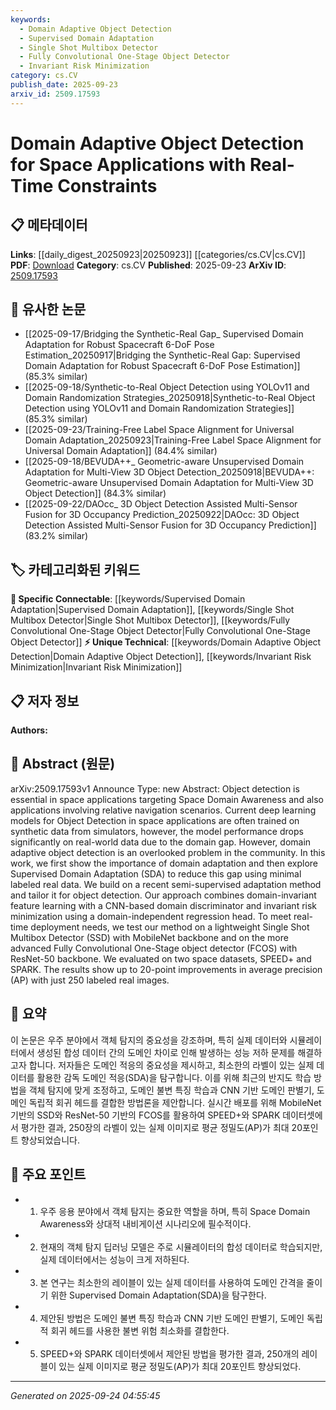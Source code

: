 ```yaml
---
keywords:
  - Domain Adaptive Object Detection
  - Supervised Domain Adaptation
  - Single Shot Multibox Detector
  - Fully Convolutional One-Stage Object Detector
  - Invariant Risk Minimization
category: cs.CV
publish_date: 2025-09-23
arxiv_id: 2509.17593
---
```


<!-- KEYWORD_LINKING_METADATA:
{
  "processed_timestamp": "2025-09-24T04:55:45.157230",
  "vocabulary_version": "1.0",
  "selected_keywords": [
    "Domain Adaptive Object Detection",
    "Supervised Domain Adaptation",
    "Single Shot Multibox Detector",
    "Fully Convolutional One-Stage Object Detector",
    "Invariant Risk Minimization"
  ],
  "rejected_keywords": [],
  "similarity_scores": {
    "Domain Adaptive Object Detection": 0.78,
    "Supervised Domain Adaptation": 0.82,
    "Single Shot Multibox Detector": 0.8,
    "Fully Convolutional One-Stage Object Detector": 0.81,
    "Invariant Risk Minimization": 0.79
  },
  "extraction_method": "AI_prompt_based",
  "budget_applied": true,
  "candidates_json": {
    "candidates": [
      {
        "surface": "Domain Adaptive Object Detection",
        "canonical": "Domain Adaptive Object Detection",
        "aliases": [
          "Domain Adaptation for Object Detection"
        ],
        "category": "unique_technical",
        "rationale": "This concept addresses the specific challenge of adapting object detection models to different data domains, which is crucial for space applications.",
        "novelty_score": 0.75,
        "connectivity_score": 0.65,
        "specificity_score": 0.85,
        "link_intent_score": 0.78
      },
      {
        "surface": "Supervised Domain Adaptation",
        "canonical": "Supervised Domain Adaptation",
        "aliases": [
          "SDA"
        ],
        "category": "specific_connectable",
        "rationale": "Supervised Domain Adaptation is a key technique in reducing domain gaps, making it highly relevant for linking with domain adaptation strategies.",
        "novelty_score": 0.68,
        "connectivity_score": 0.79,
        "specificity_score": 0.72,
        "link_intent_score": 0.82
      },
      {
        "surface": "Single Shot Multibox Detector",
        "canonical": "Single Shot Multibox Detector",
        "aliases": [
          "SSD"
        ],
        "category": "specific_connectable",
        "rationale": "SSD is a popular object detection model, providing a strong link to discussions on lightweight and real-time detection methods.",
        "novelty_score": 0.55,
        "connectivity_score": 0.83,
        "specificity_score": 0.78,
        "link_intent_score": 0.8
      },
      {
        "surface": "Fully Convolutional One-Stage Object Detector",
        "canonical": "Fully Convolutional One-Stage Object Detector",
        "aliases": [
          "FCOS"
        ],
        "category": "specific_connectable",
        "rationale": "FCOS is an advanced object detection model, relevant for linking with discussions on convolutional networks and detection accuracy.",
        "novelty_score": 0.6,
        "connectivity_score": 0.82,
        "specificity_score": 0.8,
        "link_intent_score": 0.81
      },
      {
        "surface": "Invariant Risk Minimization",
        "canonical": "Invariant Risk Minimization",
        "aliases": [
          "IRM"
        ],
        "category": "unique_technical",
        "rationale": "IRM is a novel approach for achieving domain invariance, which is crucial for robust model performance across domains.",
        "novelty_score": 0.7,
        "connectivity_score": 0.75,
        "specificity_score": 0.77,
        "link_intent_score": 0.79
      }
    ],
    "ban_list_suggestions": [
      "real-time",
      "performance",
      "method"
    ]
  },
  "decisions": [
    {
      "candidate_surface": "Domain Adaptive Object Detection",
      "resolved_canonical": "Domain Adaptive Object Detection",
      "decision": "linked",
      "scores": {
        "novelty": 0.75,
        "connectivity": 0.65,
        "specificity": 0.85,
        "link_intent": 0.78
      }
    },
    {
      "candidate_surface": "Supervised Domain Adaptation",
      "resolved_canonical": "Supervised Domain Adaptation",
      "decision": "linked",
      "scores": {
        "novelty": 0.68,
        "connectivity": 0.79,
        "specificity": 0.72,
        "link_intent": 0.82
      }
    },
    {
      "candidate_surface": "Single Shot Multibox Detector",
      "resolved_canonical": "Single Shot Multibox Detector",
      "decision": "linked",
      "scores": {
        "novelty": 0.55,
        "connectivity": 0.83,
        "specificity": 0.78,
        "link_intent": 0.8
      }
    },
    {
      "candidate_surface": "Fully Convolutional One-Stage Object Detector",
      "resolved_canonical": "Fully Convolutional One-Stage Object Detector",
      "decision": "linked",
      "scores": {
        "novelty": 0.6,
        "connectivity": 0.82,
        "specificity": 0.8,
        "link_intent": 0.81
      }
    },
    {
      "candidate_surface": "Invariant Risk Minimization",
      "resolved_canonical": "Invariant Risk Minimization",
      "decision": "linked",
      "scores": {
        "novelty": 0.7,
        "connectivity": 0.75,
        "specificity": 0.77,
        "link_intent": 0.79
      }
    }
  ]
}
-->

# Domain Adaptive Object Detection for Space Applications with Real-Time Constraints

## 📋 메타데이터

**Links**: [[daily_digest_20250923|20250923]] [[categories/cs.CV|cs.CV]]
**PDF**: [Download](https://arxiv.org/pdf/2509.17593.pdf)
**Category**: cs.CV
**Published**: 2025-09-23
**ArXiv ID**: [2509.17593](https://arxiv.org/abs/2509.17593)

## 🔗 유사한 논문
- [[2025-09-17/Bridging the Synthetic-Real Gap_ Supervised Domain Adaptation for Robust Spacecraft 6-DoF Pose Estimation_20250917|Bridging the Synthetic-Real Gap: Supervised Domain Adaptation for Robust Spacecraft 6-DoF Pose Estimation]] (85.3% similar)
- [[2025-09-18/Synthetic-to-Real Object Detection using YOLOv11 and Domain Randomization Strategies_20250918|Synthetic-to-Real Object Detection using YOLOv11 and Domain Randomization Strategies]] (85.3% similar)
- [[2025-09-23/Training-Free Label Space Alignment for Universal Domain Adaptation_20250923|Training-Free Label Space Alignment for Universal Domain Adaptation]] (84.4% similar)
- [[2025-09-18/BEVUDA++_ Geometric-aware Unsupervised Domain Adaptation for Multi-View 3D Object Detection_20250918|BEVUDA++: Geometric-aware Unsupervised Domain Adaptation for Multi-View 3D Object Detection]] (84.3% similar)
- [[2025-09-22/DAOcc_ 3D Object Detection Assisted Multi-Sensor Fusion for 3D Occupancy Prediction_20250922|DAOcc: 3D Object Detection Assisted Multi-Sensor Fusion for 3D Occupancy Prediction]] (83.2% similar)

## 🏷️ 카테고리화된 키워드
**🔗 Specific Connectable**: [[keywords/Supervised Domain Adaptation|Supervised Domain Adaptation]], [[keywords/Single Shot Multibox Detector|Single Shot Multibox Detector]], [[keywords/Fully Convolutional One-Stage Object Detector|Fully Convolutional One-Stage Object Detector]]
**⚡ Unique Technical**: [[keywords/Domain Adaptive Object Detection|Domain Adaptive Object Detection]], [[keywords/Invariant Risk Minimization|Invariant Risk Minimization]]

## 📋 저자 정보

**Authors:** 

## 📄 Abstract (원문)

arXiv:2509.17593v1 Announce Type: new 
Abstract: Object detection is essential in space applications targeting Space Domain Awareness and also applications involving relative navigation scenarios. Current deep learning models for Object Detection in space applications are often trained on synthetic data from simulators, however, the model performance drops significantly on real-world data due to the domain gap. However, domain adaptive object detection is an overlooked problem in the community. In this work, we first show the importance of domain adaptation and then explore Supervised Domain Adaptation (SDA) to reduce this gap using minimal labeled real data. We build on a recent semi-supervised adaptation method and tailor it for object detection. Our approach combines domain-invariant feature learning with a CNN-based domain discriminator and invariant risk minimization using a domain-independent regression head. To meet real-time deployment needs, we test our method on a lightweight Single Shot Multibox Detector (SSD) with MobileNet backbone and on the more advanced Fully Convolutional One-Stage object detector (FCOS) with ResNet-50 backbone. We evaluated on two space datasets, SPEED+ and SPARK. The results show up to 20-point improvements in average precision (AP) with just 250 labeled real images.

## 📝 요약

이 논문은 우주 분야에서 객체 탐지의 중요성을 강조하며, 특히 실제 데이터와 시뮬레이터에서 생성된 합성 데이터 간의 도메인 차이로 인해 발생하는 성능 저하 문제를 해결하고자 합니다. 저자들은 도메인 적응의 중요성을 제시하고, 최소한의 라벨이 있는 실제 데이터를 활용한 감독 도메인 적응(SDA)을 탐구합니다. 이를 위해 최근의 반지도 학습 방법을 객체 탐지에 맞게 조정하고, 도메인 불변 특징 학습과 CNN 기반 도메인 판별기, 도메인 독립적 회귀 헤드를 결합한 방법론을 제안합니다. 실시간 배포를 위해 MobileNet 기반의 SSD와 ResNet-50 기반의 FCOS를 활용하여 SPEED+와 SPARK 데이터셋에서 평가한 결과, 250장의 라벨이 있는 실제 이미지로 평균 정밀도(AP)가 최대 20포인트 향상되었습니다.

## 🎯 주요 포인트

- 1. 우주 응용 분야에서 객체 탐지는 중요한 역할을 하며, 특히 Space Domain Awareness와 상대적 내비게이션 시나리오에 필수적이다.
- 2. 현재의 객체 탐지 딥러닝 모델은 주로 시뮬레이터의 합성 데이터로 학습되지만, 실제 데이터에서는 성능이 크게 저하된다.
- 3. 본 연구는 최소한의 레이블이 있는 실제 데이터를 사용하여 도메인 간격을 줄이기 위한 Supervised Domain Adaptation(SDA)을 탐구한다.
- 4. 제안된 방법은 도메인 불변 특징 학습과 CNN 기반 도메인 판별기, 도메인 독립적 회귀 헤드를 사용한 불변 위험 최소화를 결합한다.
- 5. SPEED+와 SPARK 데이터셋에서 제안된 방법을 평가한 결과, 250개의 레이블이 있는 실제 이미지로 평균 정밀도(AP)가 최대 20포인트 향상되었다.


---

*Generated on 2025-09-24 04:55:45*